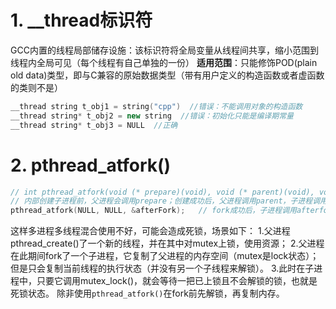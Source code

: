 # 1. __thread标识符
GCC内置的线程局部储存设施：该标识符将全局变量从线程间共享，缩小范围到线程内全局可见（每个线程有自己单独的一份）
**适用范围**：只能修饰POD(plain old data)类型，即与C兼容的原始数据类型（带有用户定义的构造函数或者虚函数的类则不是）
```cpp
__thread string t_obj1 = string("cpp")  //错误：不能调用对象的构造函数
__thread string* t_obj2 = new string  //错误：初始化只能是编译期常量
__thread string* t_obj3 = NULL  //正确
```

# 2. pthread_atfork()
```cpp
// int pthread_atfork(void (* prepare)(void), void (* parent)(void), void (* child)(void));
// 内部创建子进程前，父进程会调用prepare；创建成功后，父进程调用parent，子进程调用child （注意：这里是进程）
pthread_atfork(NULL, NULL, &afterFork);   // fork成功后，子进程调用afterfork()
```
这样多进程多线程混合使用不好，可能会造成死锁，场景如下：
1.父进程pthread_create()了一个新的线程，并在其中对mutex上锁，使用资源；
2.父进程在此期间fork了一个子进程，它复制了父进程的内存空间（mutex是lock状态）；但是只会复制当前线程的执行状态（并没有另一个子线程来解锁）。
3.此时在子进程中，只要它调用mutex_lock()，就会等待一把已上锁且不会解锁的锁，也就是死锁状态。
除非使用```pthread_atfork()```在fork前先解锁，再复制内存。


